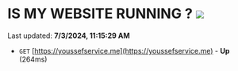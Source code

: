 # IS MY WEBSITE RUNNING ? [![](https://img.shields.io/static/v1?label=Sponsor&message=%E2%9D%A4&logo=GitHub&color=%23fe8e86)](https://github.com/sponsors/Youssef-Lehmam)

Last updated: **7/3/2024, 11:15:29 AM**

- `GET` [https://youssefservice.me](https://youssefservice.me) - **Up** (264ms)
